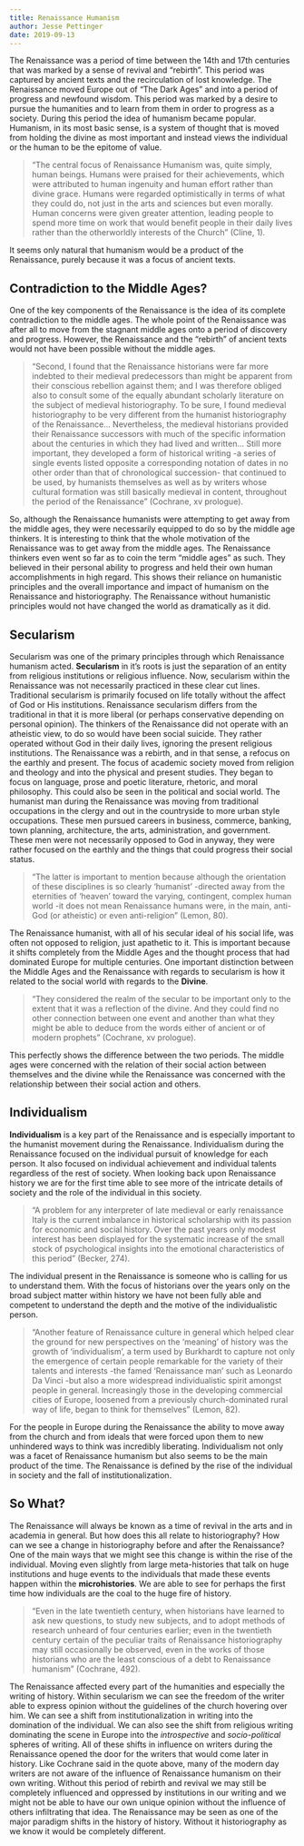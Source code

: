 ```yaml
---
title: Renaissance Humanism
author: Jesse Pettinger
date: 2019-09-13
---
```

                                      
The Renaissance was a period of time between the 14th and 17th centuries that was marked by a sense of revival and “rebirth”. This period was captured by ancient texts and the recirculation of lost knowledge. The Renaissance moved Europe out of “The Dark Ages” and into a period of progress and newfound wisdom. This period was marked by a desire to pursue the humanities and to learn from them in order to progress as a society. During this period the idea of humanism became popular. Humanism, in its most basic sense, is a system of thought that is moved from holding the divine as most important and instead views the individual or the human to be the epitome of value. 
> “The central focus of Renaissance Humanism was, quite simply, human beings. Humans were praised for their achievements, which were attributed to human ingenuity and human effort rather than divine grace. Humans were regarded optimistically in terms of what they could do, not just in the arts and sciences but even morally. Human concerns were given greater attention, leading people to spend more time on work that would benefit people in their daily lives rather than the otherworldly interests of the Church” (Cline, 1).

It seems only natural that humanism would be a product of the Renaissance, purely because it was a focus of ancient texts. 
## Contradiction to the Middle Ages? 
One of the key components of the Renaissance is the idea of its complete contradiction to the middle ages. The whole point of the Renaissance was after all to move from the stagnant middle ages onto a period of discovery and progress. However, the Renaissance and the “rebirth” of ancient texts would not have been possible without the middle ages. 
> “Second, I found that the Renaissance historians were far more indebted to their medieval predecessors than might be apparent from their conscious rebellion against them; and I was therefore obliged also to consult some of the equally abundant scholarly literature on the subject of medieval historiography. To be sure, I found medieval historiography to be very different from the humanist historiography of the Renaissance… Nevertheless, the medieval historians provided their Renaissance successors with much of the specific information about the centuries in which they had lived and written… Still more important, they developed a form of historical writing -a series of single events listed opposite a corresponding notation of dates in no other order than that of chronological succession- that continued to be used, by humanists themselves as well as by writers whose cultural formation was still basically medieval in content, throughout the period of the Renaissance” (Cochrane, xv prologue). 

So, although the Renaissance humanists were attempting to get away from the middle ages, they were necessarily equipped to do so by the middle age thinkers. It is interesting to think that the whole motivation of the Renaissance was to get away from the middle ages. The Renaissance thinkers even went so far as to coin the term “middle ages” as such. They believed in their personal ability to progress and held their own human accomplishments in high regard. This shows their reliance on humanistic principles and the overall importance and impact of humanism on the Renaissance and historiography. The Renaissance without humanistic principles would not have changed the world as dramatically as it did. 
## Secularism
Secularism was one of the primary principles through which Renaissance humanism acted. **Secularism** in it’s roots is just the separation of an entity from religious institutions or religious influence. Now, secularism within the Renaissance was not necessarily practiced in these clear cut lines. Traditional secularism is primarily focused on life totally without the affect of God or His institutions. Renaissance secularism differs from the traditional in that it is more liberal (or perhaps conservative depending on personal opinion). The thinkers of the Renaissance did not operate with an atheistic view, to do so would have been social suicide. They rather operated without God in their daily lives, ignoring the present religious institutions. The Renaissance was a rebirth, and in that sense, a refocus on the earthly and present. The focus of academic society moved from religion and theology and into the physical and present studies. They began to focus on language, prose and poetic literature, rhetoric, and moral philosophy. This could also be seen in the political and social world. The humanist man during the Renaissance was moving from traditional occupations in the clergy and out in the countryside to more urban style occupations. These men pursued careers in business, commerce, banking, town planning, architecture, the arts, administration, and government. These men were not necessarily opposed to God in anyway, they were rather focused on the earthly and the things that could progress their social status. 
> “The latter is important to mention because although the orientation of these disciplines is so clearly ‘humanist’ -directed away from the eternities of ‘heaven’ toward the varying, contingent, complex human world -it does not mean Renaissance humans were, in the main, anti-God (or atheistic) or even anti-religion” (Lemon, 80). 

The Renaissance humanist, with all of his secular ideal of his social life, was often not opposed to religion, just apathetic to it. This is important because it shifts completely from the Middle Ages and the thought process that had dominated Europe for multiple centuries. One important distinction between the Middle Ages and the Renaissance with regards to secularism is how it related to the social world with regards to the **Divine**. 
> “They considered the realm of the secular to be important only to the extent that it was a reflection of the divine. And they could find no other connection between one event and another than what they might be able to deduce from the words either of ancient or of modern prophets” (Cochrane, xv prologue). 

This perfectly shows the difference between the two periods. The middle ages were concerned with the relation of their social action between themselves and the divine while the Renaissance was concerned with the relationship between their social action and others. 	
## Individualism
**Individualism** is a key part of the Renaissance and is especially important to the humanist movement during the Renaissance. Individualism during the Renaissance focused on the individual pursuit of knowledge for each person. It also focused on individual achievement and individual talents regardless of the rest of society. When looking back upon Renaissance history we are for the first time able to see more of the intricate details of society and the role of the individual in this society. 
> “A problem for any interpreter of late medieval or early renaissance Italy is the current imbalance in historical scholarship with its passion for economic and social history. Over the past years only modest interest has been displayed for the systematic increase of the small stock of psychological insights into the emotional characteristics of this period” (Becker, 274).

The individual present in the Renaissance is someone who is calling for us to understand them. With the focus of historians over the years only on the broad subject matter within history we have not been fully able and competent to understand the depth and the motive of the individualistic person. 
> “Another feature of Renaissance culture in general which helped clear the ground for new perspectives on the ‘meaning’ of history was the growth of ‘individualism’, a term used by Burkhardt to capture not only the emergence of certain people remarkable for the variety of their talents and interests -the famed ‘Renaissance man’ such as Leonardo Da Vinci -but also a more widespread individualistic spirit amongst people in general. Increasingly those in the developing commercial cities of Europe, loosened from a previously church-dominated rural way of life, began to think for themselves” (Lemon, 82). 

For the people in Europe during the Renaissance the ability to move away from the church and from ideals that were forced upon them to new unhindered ways to think was incredibly liberating. Individualism not only was a facet of Renaissance humanism but also seems to be the main product of the time. The Renaissance is defined by the rise of the individual in society and the fall of institutionalization. 
## So What? 
The Renaissance will always be known as a time of revival in the arts and in academia in general. But how does this all relate to historiography? How can we see a change in historiography before and after the Renaissance? One of the main ways that we might see this change is within the rise of the individual. Moving even slightly from large meta-histories that talk on huge institutions and huge events to the individuals that made these events happen within the **microhistories**. We are able to see for perhaps the first time how individuals are the coal to the huge fire of history. 
> “Even in the late twentieth century, when historians have learned to ask new questions, to study new subjects, and to adopt methods of research unheard of four centuries earlier; even in the twentieth century certain of the peculiar traits of Renaissance historiography may still occasionally be observed, even in the works of those historians who are the least conscious of a debt to Renaissance humanism” (Cochrane, 492). 

The Renaissance affected every part of the humanities and especially the writing of history. Within secularism we can see the freedom of the writer able to express opinion without the guidelines of the church hovering over him. We can see a shift from institutionalization in writing into the domination of the individual. We can also see the shift from religious writing dominating the scene in Europe into the *introspective* and *socio-political* spheres of writing. All of these shifts in influence on writers during the Renaissance opened the door for the writers that would come later in history. Like Cochrane said in the quote above, many of the modern day writers are not aware of the influence of Renaissance humanism on their own writing. Without this period of rebirth and revival we may still be completely influenced and oppressed by institutions in our writing and we might not be able to have our own unique opinion without the influence of others infiltrating that idea. The Renaissance may be seen as one of the major paradigm shifts in the history of history. Without it historiography as we know it would be completely different. 
